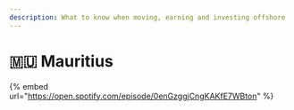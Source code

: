 ```yaml
---
description: What to know when moving, earning and investing offshore
---
```


# 🇲🇺 Mauritius

{% embed url="https://open.spotify.com/episode/0enGzggjCngKAKfE7WBton" %}

